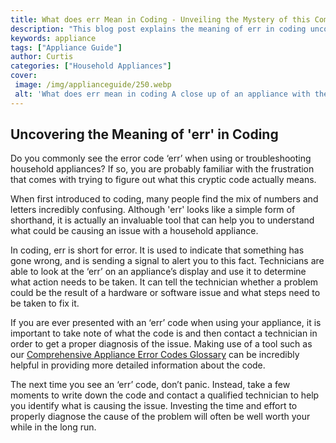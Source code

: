 ```yaml
---
title: What does err Mean in Coding - Unveiling the Mystery of this Common Appliance
description: "This blog post explains the meaning of err in coding uncovering the mystery of this common yet confusing appliance Learn more about this useful term and how to use it in your own coding projects"
keywords: appliance
tags: ["Appliance Guide"]
author: Curtis
categories: ["Household Appliances"]
cover: 
 image: /img/applianceguide/250.webp
 alt: 'What does err mean in coding A close up of an appliance with the phrase'
---
```

## Uncovering the Meaning of 'err' in Coding

Do you commonly see the error code ‘err’ when using or troubleshooting household appliances? If so, you are probably familiar with the frustration that comes with trying to figure out what this cryptic code actually means. 

When first introduced to coding, many people find the mix of numbers and letters incredibly confusing. Although 'err' looks like a simple form of shorthand, it is actually an invaluable tool that can help you to understand what could be causing an issue with a household appliance.

In coding, err is short for error. It is used to indicate that something has gone wrong, and is sending a signal to alert you to this fact. Technicians are able to look at the ‘err’ on an appliance’s display and use it to determine what action needs to be taken. It can tell the technician whether a problem could be the result of a hardware or software issue and what steps need to be taken to fix it.

If you are ever presented with an ‘err’ code when using your appliance, it is important to take note of what the code is and then contact a technician in order to get a proper diagnosis of the issue. Making use of a tool such as our [Comprehensive Appliance Error Codes Glossary](./error-codes/) can be incredibly helpful in providing more detailed information about the code.

The next time you see an ‘err’ code, don’t panic. Instead, take a few moments to write down the code and contact a qualified technician to help you identify what is causing the issue. Investing the time and effort to properly diagnose the cause of the problem will often be well worth your while in the long run.
